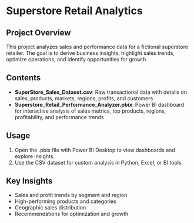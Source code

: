 # Superstore Retail Analytics

## Project Overview
This project analyzes sales and performance data for a fictional superstore retailer. The goal is to derive business insights, highlight sales trends, optimize operations, and identify opportunities for growth.

## Contents
- **SuperStore_Sales_Dataset.csv**: Raw transactional data with details on sales, products, markets, regions, profits, and customers
- **Superstore_Retail_Performance_Analyzer.pbix**: Power BI dashboard for interactive analysis of sales metrics, top products, regions, profitability, and performance trends

## Usage
1. Open the .pbix file with Power BI Desktop to view dashboards and explore insights.
2. Use the CSV dataset for custom analysis in Python, Excel, or BI tools.

## Key Insights
- Sales and profit trends by segment and region
- High-performing products and categories
- Geographic sales distribution
- Recommendations for optimization and growth
